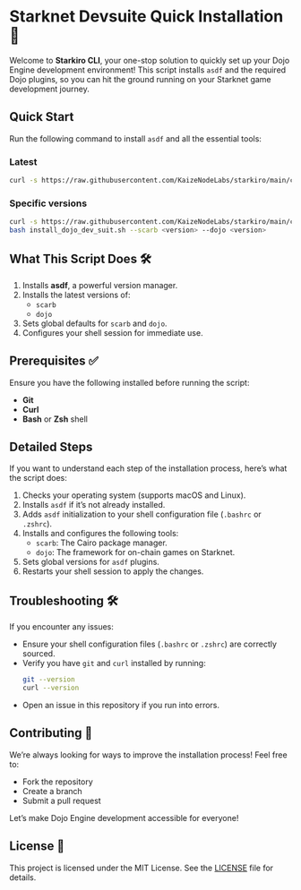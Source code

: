 # Starknet Devsuite Quick Installation 🚀

Welcome to **Starkiro CLI**, your one-stop solution to quickly set up your Dojo Engine development environment! This script installs `asdf` and the required Dojo plugins, so you can hit the ground running on your Starknet game development journey.

## Quick Start

Run the following command to install `asdf` and all the essential tools:

### Latest
```bash
curl -s https://raw.githubusercontent.com/KaizeNodeLabs/starkiro/main/cli/install_dojo_dev_suit.sh | bash
```

### Specific versions
```bash
curl -s https://raw.githubusercontent.com/KaizeNodeLabs/starkiro/main/cli/install_dojo_dev_suit.sh -o install_dojo_dev_suit.sh
bash install_dojo_dev_suit.sh --scarb <version> --dojo <version>
```

## What This Script Does 🛠️

1. Installs **asdf**, a powerful version manager.
2. Installs the latest versions of:
   - `scarb`
   - `dojo`
3. Sets global defaults for `scarb` and `dojo`.
4. Configures your shell session for immediate use.

## Prerequisites ✅

Ensure you have the following installed before running the script:
- **Git**
- **Curl**
- **Bash** or **Zsh** shell

## Detailed Steps

If you want to understand each step of the installation process, here’s what the script does:

1. Checks your operating system (supports macOS and Linux).
2. Installs `asdf` if it’s not already installed.
3. Adds `asdf` initialization to your shell configuration file (`.bashrc` or `.zshrc`).
4. Installs and configures the following tools:
   - `scarb`: The Cairo package manager.
   - `dojo`: The framework for on-chain games on Starknet.
5. Sets global versions for `asdf` plugins.
6. Restarts your shell session to apply the changes.

## Troubleshooting 🛠️

If you encounter any issues:
- Ensure your shell configuration files (`.bashrc` or `.zshrc`) are correctly sourced.
- Verify you have `git` and `curl` installed by running:
  ```bash
  git --version
  curl --version
  ```
- Open an issue in this repository if you run into errors.

## Contributing 🤝

We’re always looking for ways to improve the installation process! Feel free to:
- Fork the repository
- Create a branch
- Submit a pull request

Let’s make Dojo Engine development accessible for everyone!

## License 📜

This project is licensed under the MIT License. See the [LICENSE](LICENSE) file for details.

